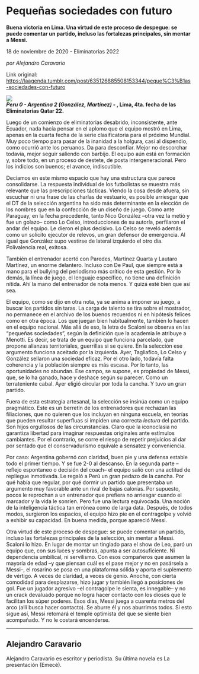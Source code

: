 # Pequeñas sociedades con futuro

**Buena victoria en Lima. Una virtud de este proceso de despegue: se puede comentar un partido, incluso las fortalezas principales, sin mentar a Messi.**

18 de noviembre de 2020 - Eliminatorias 2022

_por Alejandro Caravario_

Link original: https://laagenda.tumblr.com/post/635126885508153344/peque%C3%B1as-sociedades-con-futuro

![](https://64.media.tumblr.com/1f027afb4621398e863b26f9c41bd4ad/7baff2400191db51-37/s500x750/75a4b76bf2cd67e7b4461ac77ca7e04b9399bee3.jpg)  
***Peru 0 - Argentina 2 (González, Martínez) -* , Lima, 4ta. fecha de las Eliminatorias Qatar 22.**   





Luego de un comienzo de eliminatorias desabrido, inconsistente, ante Ecuador, nada hacía pensar en el aplomo que el equipo mostró en Lima, apenas en la cuarta fecha de la serie clasificatoria para el próximo Mundial. Muy poco tiempo para pasar de la inanidad a la holgura, casi al dispendio, como ocurrió ante los peruanos. Da para desconfiar. Mejor no descorchar todavía, mejor seguir saliendo con barbijo. El equipo aún está en formación y, sobre todo, en un proceso de destete, de posta intergeneracional. Pero los indicios son buenos; el avance, indiscutible.

Decíamos en este mismo espacio que hay una estructura que parece consolidarse. La respuesta individual de los futbolistas se muestra más relevante que las prescripciones tácticas. Viendo la cosa desde afuera, sin escuchar ni una frase de las charlas de vestuario, es posible arriesgar que el DT de la selección argentina ha sido más determinante en la elección de los nombres que en la confección de un diseño de juego. Como ante Paraguay, en la fecha precedente, tanto Nico González –otra vez la metió y fue un golazo– como Lo Celso, introducciones de su autoría, perfilaron el andar del equipo. Le dieron el plus decisivo. Lo Celso se reveló además como un solícito ejecutor de relevos, un gran defensor de emergencia. Al igual que González supo vestirse de lateral izquierdo el otro día. Polivalencia real, exitosa.  

También el entrenador acertó con Paredes, Martínez Quarta y Lautaro Martínez, un enorme delantero. Incluso con De Paul, que siempre está a mano para el bullying del periodismo más crítico de esta gestión. Por lo demás, la línea de juego, el lenguaje específico, no tiene una definición nítida. Ahí la mano del entrenador de nota menos. Y quizá esté bien que así sea.

  
  
El equipo, como se dijo en otra nota, ya se anima a imponer su juego, a buscar los partidos sin taras. La carga de talento se tira sobre el mostrador, no permanece en el archivo de los buenos recuerdos ni en hipótesis felices como en otra época. Los que juegan bien habitualmente, también lo hacen en el equipo nacional. Más allá de eso, la letra de Scaloni se observa en las “pequeñas sociedades”, según la definición que la academia le atribuye a Menotti. Es decir, se trata de un equipo que funciona parcelado, que propone alianzas territoriales, guerrillas si se quiere. En la selección ese argumento funciona aceitado por la izquierda. Ayer, Tagliafico, Lo Celso y González sellaron una sociedad eficaz. Por el otro lado, todavía falta coherencia y la población siempre es más escasa. Por lo tanto, las oportunidades no abundan. Ese campo, se supone, es propiedad de Messi, que, se lo ha ganado, hace y deshace según su parecer. Como un terrateniente cabal. Ayer eligió circular por toda la cancha. Y tuvo un gran partido. 

Fuera de esta estrategia artesanal, la selección se insinúa como un equipo pragmático. Este es un berretín de los entrenadores que rechazan las filiaciones, que no quieren que los incluyan en ninguna escuela, en teorías que pueden resultar superfluas si impiden una correcta *lectura* del partido. Son hijos orgullosos de las circunstancias. Claro que la iconoclasia no garantiza libertad para imaginar respuestas originales ante estímulos cambiantes. Por el contrario, se corre el riesgo de repetir prejuicios al dar por sentado que el conservadurismo equivale a sensatez y conveniencia. 

Por caso: Argentina gobernó con claridad, buen pie y una defensa estable todo el primer tiempo. Y se fue 2-0 al descanso. En la segunda parte –reflejo espontaneo o decisión del coach– el equipo salió con una actitud de repliegue inmotivada. Le regaló a Perú un gran pedazo de la cancha. Por qué había que regular, por qué dormir un partido que presentaba un argumento muy favorable ante un rival de bajas calorías. Por supuesto, pocos le reprochan a un entrenador que prefiera no arriesgar cuando el marcador y la vida le sonríen. Pero fue una lectura equivocada. Una noción de la inteligencia táctica tan errónea como de larga data. Después, de todos modos, surgieron los espacios, el equipo hizo pie en el contragolpe y volvió a exhibir su capacidad. En buena medida, porque apareció Messi. 

Otra virtud de este proceso de despegue: se puede comentar un partido, incluso las fortalezas principales de la selección, sin mentar a Messi. Scaloni lo hizo. En lugar de montar un tinglado para el show de Leo, paró un equipo que, con sus luces y sombras, apunta a ser autosuficiente. Ni dependencia umbilical, ni servilismo. Con esos compañeros que asumen la mayoría de edad –y que piensan cuál es el pase mejor y no en pasársela a Messi–, el rosarino se posa en una plataforma sólida y aporta el suplemento de vértigo. A veces de claridad, a veces de genio. Anoche, con cierta comodidad para desplazarse, hizo jugar y también llegó a posiciones de gol. Fue un jugador agresivo –el contragolpe le sienta, es innegable– y no un crack devaluado porque no logra hacer contacto con los dioses que le facilitan los súper poderes. Esos días, Messi juega a cuarenta metros del arco (allí busca hacer contacto). Se aburre él y nos aburrimos todos. Si esto sigue así, Messi retomará el temple optimista del que se siente bien acompañado. Y no le costará encenderse.  



---

 Alejandro Caravario
--------------------

 Alejandro Caravario es escritor y periodista. Su última novela es La presentación (Emecé).



